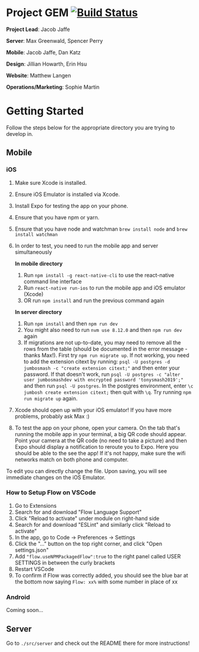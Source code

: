 # Project GEM [![Build Status](https://travis-ci.com/mgreenw/ProjectGEM.svg?token=Gqw9uK7j5g8prgyHD4xx&branch=master)](https://travis-ci.com/mgreenw/ProjectGEM)
**Project Lead**: Jacob Jaffe

**Server**: Max Greenwald, Spencer Perry

**Mobile**: Jacob Jaffe, Dan Katz

**Design**: Jillian Howarth, Erin Hsu

**Website**: Matthew Langen

**Operations/Marketing**: Sophie Martin


# Getting Started
Follow the steps below for the appropriate directory you are trying to develop in.

## Mobile

### iOS
1. Make sure Xcode is installed.
2. Ensure iOS Emulator is installed via Xcode.
3. Install Expo for testing the app on your phone.
4. Ensure that you have npm or yarn.
5. Ensure that you have node and watchman `brew install node` and `brew install watchman`
6. In order to test, you need to run the mobile app and server simultaneously

    **In mobile directory**
    1. Run `npm install -g react-native-cli` to use the react-native command line interface
    2. Run `react-native run-ios` to run the mobile app and iOS emulator (Xcode)
    3. OR run `npm install` and run the previous command again
    
    **In server directory**
    1. Run `npm install` and then `npm run dev`
    2. You might also need to run `nvm use 8.12.0` and then `npm run dev` again
    3. If migrations are not up-to-date, you may need to remove all the rows from the table (should be documented in the error message - thanks Max!). First try `npm run migrate up`. If not working, you need to add the extension citext by running: `psql -U postgres -d jumbosmash -c "create extension citext;"` and then enter your password. If that doesn't work, run `psql -U postgres -c "alter user jumbosmashdev with encrypted password 'tonysmash2019';"` and then run `psql -U postgres`. In the postgres environment, enter `\c jumbosh create extension citext;` then quit with `\q`. Try running `npm run migrate up` again.

7. Xcode should open up with your iOS emulator! If you have more problems, probably ask Max :)
8. To test the app on your phone, open your camera. On the tab that's running the mobile app in your terminal, a big QR code should appear. Point your camera at the QR code (no need to take a picture) and then Expo should display a notification to reroute you to Expo. Here you should be able to the see the app! If it's not happy, make sure the wifi networks match on both phone and computer.

To edit you can directly change the file. Upon saving, you will see immediate changes on the iOS Emulator.

### How to Setup Flow on VSCode
1. Go to Extensions
2. Search for and download "Flow Language Support"
3. Click "Reload to activate" under module on right-hand side
4. Search for and download "ESLint" and similarly click "Reload to activate"
5. In the app, go to Code -> Preferences -> Settings
6. Click the "..." button on the top right corner, and click "Open settings.json"
7. Add `"flow.useNPMPackagedFlow":true` to the right panel called USER SETTINGS in between the curly brackets
8. Restart VSCode
9. To confirm if Flow was correctly added, you should see the blue bar at the bottom now saying `Flow: xx%` with some number in place of xx

### Android
Coming soon...

## Server
Go to `./src/server` and check out the README there for more instructions!
